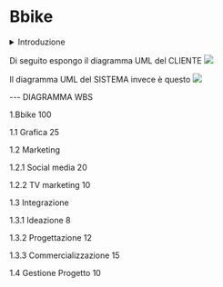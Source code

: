 
# Bbike

<details>
<summary> Introduzione </summary>
Scarica, scannerizza e pedala! Bbike, la nuova applicazione che permette di girare in bici tutta Bergamo.
La mia applicazione si basa sul modello dell'applicazione BiGi. Il problema che risolvo è quello del trasporto veloce nella città di Bergamo. Quante volte infatti ci siamo trovati in una situazione nella quale, per esempio, dovevamo raggiungere la fermata del pullman che era a 20 minuti a piedi. Ed è proprio in quella situazione che desideriamo un metodo più veloce per raggiungere la nostra destinazione. Ed è proprio in quella situazione che la nostra applicazione viene in aiuto! Con la numerosa quantità di biciclette che intendiamo mettere a disposizione, potrai trovarne una nelle vicinanze ovunque ti trovi! E in quel momento ti basta scannerizzare il codice QR posizionato sul manubrio della bicicletta e pedalare comodamente fino alla destinazione.

<details>
<summary>Registrazione</summary>
Attori Principali: Utente<br>
  L'utente apre l'applicazione.<br>
  L'utente seleziona l'opzione di registrazione.<br>
  L'utente inserisce i dati richiesti (nome, email, password, ecc.).<br>
  L'applicazione verifica i dati e crea un account per l'utente.<br>
  L'utente viene autenticato automaticamente.<br>
Estensioni:<br>
 • Se i dati inseriti non sono validi, l'applicazione mostra un messaggio di errore.<br>
</details>
<details>
<summary>Noleggio</summary>
Attori Principali: Utente<br>
  L'utente è autenticato nell'applicazione.<br>
  L'utente apre la mappa dell'applicazione.<br>
  L'utente trova una bicicletta disponibile nelle vicinanze.<br>
  L'utente scannerizza il codice QR sulla bicicletta per iniziare il noleggio.<br>
  L'applicazione inizia a registrare il tempo del noleggio.<br>
  L'utente pedala verso la destinazione desiderata.<br>
  L'utente raggiunge la destinazione e termina il noleggio attraverso l'applicazione.<br>
  L'applicazione calcola il costo del noleggio e richiede il pagamento.<br>
Estensioni:<br>
 • Se la bicicletta non è disponibile, l'applicazione avvisa l'utente.<br>
 • Se l'utente supera il tempo massimo di noleggio senza restituire la bicicletta, verranno applicate tariffe aggiuntive.<br>
</details>
<details>
<summary>Prenotazione</summary>
Attori Principali: Utente<br>
  L'utente è autenticato nell'applicazione.<br>
  L'utente trova una bicicletta che desidera prenotare.<br>
  L'utente seleziona l'opzione di prenotazione per la bicicletta.<br>
  L'applicazione chiede la durata della prenotazione o usa il valore predefinito se l'utente non specifica una durata.<br>
  La bicicletta viene prenotata per l'utente per la durata specificata.<br>
  L'utente può poi ritirare la bicicletta nella durata della prenotazione.<br>
Estensioni:<br>
 • Se un'altra persona prenota la stessa bicicletta prima che l'utente vada a ritirarla, l'applicazione notifica l'utente e cancella la prenotazione.<br>
</details>
<details>
<summary>Pagamento</summary>
Attori Principali: Utente<br>
  L'utente ha terminato il noleggio di una bicicletta.<br>
  L'applicazione calcola il costo del noleggio in base al tempo trascorso.<br>
  L'applicazione richiede il pagamento all'utente.<br>
  L'utente inserisce i dettagli di pagamento (carta di credito, PayPal, ecc.).<br>
  L'applicazione elabora il pagamento e invia una ricevuta.<br>
Estensioni:<br>
 • Se il pagamento non riesce, l'applicazione avvisa l'utente e richiede un altro metodo di pagamento.<br>
</details>
<details>
<summary>Scelta Abbonamento</summary>
Attori Principali: Utente<br>
  L'utente è autenticato nell'applicazione.<br>
  L'utente accede alla sezione "Scelta Abbonamento."<br>
  L'utente seleziona uno tra i vari abbonamenti disponibili (3 mesi, 6 mesi, 1 anno).<br>
  L'applicazione calcola il costo dell'abbonamento.<br>
  L'utente conferma l'acquisto e effettua il pagamento.<br>
Estensioni:<br>
 • Se il pagamento dell'abbonamento non riesce, l'applicazione avvisa l'utente e richiede un altro metodo di pagamento.<br>
</details>
<details>
<summary>Sicurezza</summary>
Attori Principali: Sistema (Non funzionale)<br>
  L'applicazione implementa un software di sicurezza per prevenire il furto dei mezzi.<br>
  Il software monitora il movimento delle biciclette e rileva attività sospette.<br>
  In caso di furto o movimento non autorizzato, il sistema invia notifiche ai gestori dell'applicazione e agli utenti.<br>
Estensioni:<br>
 • Se viene rilevato un furto, il sistema attiva un sistema di tracciamento per recuperare la bicicletta.<br>
</details>
<details>
<summary>Manutenzione</summary>
Attori Principali: Operatore<br>
  Ogni bicicletta è compresa di un chip che ne monitora lo stato.<br>
  Il chip rileva eventuali problemi o danni alla bicicletta.<br>
  In caso di stato del mezzo compromesso, l'operatore viene notificato.<br>
  L'operatore recupera la bicicletta per la manutenzione e la ripara.<br>
  Dopo la manutenzione, la bicicletta viene rimessa a disposizione dei clienti.<br>
Estensioni:<br>
 • Se la bicicletta è troppo danneggiata per essere riparata, viene sostituita con una nuova bicicletta.<br>
</details>
<details>
<summary>Naviga</summary>
Attori Principali: Utente<br>
Nella home dell'applicazione, l'utente accede alla funzione "Naviga."<br>
L'utente seleziona una destinazione sulla mappa.<br>
  L'applicazione calcola il percorso più veloce per raggiungere la destinazione in bicicletta.<br>
  L'utente segue le indicazioni sulla mappa per guidarlo al suo scopo.<br>
Estensioni:<br>
 • Se ci sono problemi lungo il percorso (strade chiuse, lavori in corso, ecc.), l'applicazione calcola un percorso alternativo.<br>
</details>
<details>
  <summary>MultiNoleggio</summary>
Attori Principali: Utente<br>
  L'applicazione registra il noleggio della prima bicicletta.<br>
  L'utente ripete il processo per noleggiare una seconda bicicletta, e così via, fino a un massimo di 5 biciclette.<br>
  L'applicazione calcola sconti crescenti in base al numero di biciclette noleggiate contemporaneamente.<br>
  L'utente termina i noleggi delle biciclette quando ha finito di usarle.<br>
Estensioni:<br>
 • Se l'utente tenta di noleggiare più di 5 biciclette contemporaneamente, l'applicazione mostra un messaggio di errore.<br>
</details>
</details>



Di seguito espongo il diagramma UML del CLIENTE
<img src="http://yuml.me/diagram/scruffy/usecase/[Cliente]-(Registrazione),[Cliente]-(Noleggio mezzo),(Noleggio mezzo)>(Autenticazione),[Cliente]-(Prenotazione mezzo),(Prenotazione mezzo)>(Noleggio mezzo),(Prenotazione mezzo)>(Autenticazione),(Registrazione)<(Acquisto abbonamento),(Acquisto abbonamento)>(Aggiungi carta),(Acquisto abbonamento)>(Autenticazione)" >



Il diagramma UML del SISTEMA invece è questo
<img src="http://yuml.me/diagram/scruffy/usecase/[Sistema]-(Attivazione mezzo),(Attivazione mezzo)>(Sblocco mezzo),[Sistema]-(Parcheggio mezzo),(Parcheggio mezzo)>(Verifica Posto parcheggio),[Sistema]-(Controllo stato mezzo)" >


--- DIAGRAMMA WBS

1.Bbike                        100

1.1 Grafica                    25

1.2 Marketing                    

1.2.1 Social media             20 

1.2.2 TV marketing             10 

1.3 Integrazione 

1.3.1 Ideazione                8

1.3.2 Progettazione            12

1.3.3 Commercializzazione      15

1.4 Gestione Progetto          10

